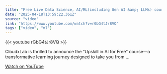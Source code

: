 ```yaml
---
title: "Free Live Data Science, AI/ML(including Gen AI &amp; LLMs) course - Session 47"
date: "2025-04-18T13:59:22.361Z"
source: "video"
link: "https://www.youtube.com/watch?v=rGbG4tJr8VQ"
tags: ["video", "ml"]
---
```


{{< youtube rGbG4tJr8VQ >}}

CloudxLab is thrilled to announce the “Upskill in AI for Free” course—a transformative learning journey designed to take you from ...

[Watch on YouTube](https://www.youtube.com/watch?v=rGbG4tJr8VQ)
